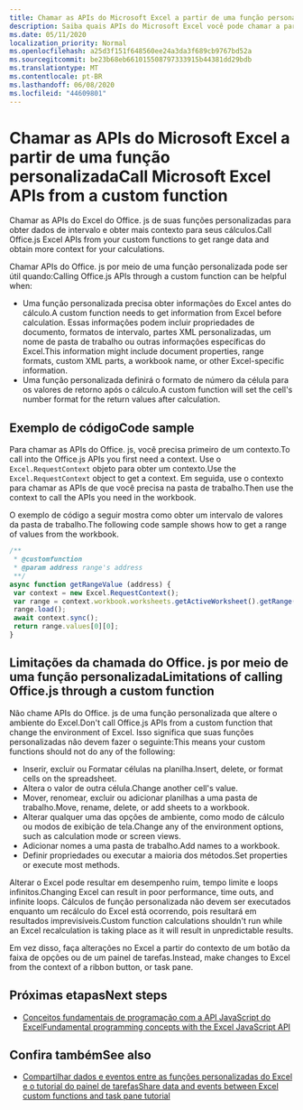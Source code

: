 ```yaml
---
title: Chamar as APIs do Microsoft Excel a partir de uma função personalizada
description: Saiba quais APIs do Microsoft Excel você pode chamar a partir de sua função personalizada.
ms.date: 05/11/2020
localization_priority: Normal
ms.openlocfilehash: a25d3f151f648560ee24a3da3f689cb9767bd52a
ms.sourcegitcommit: be23b68eb661015508797333915b44381dd29bdb
ms.translationtype: MT
ms.contentlocale: pt-BR
ms.lasthandoff: 06/08/2020
ms.locfileid: "44609801"
---
```

# <a name="call-microsoft-excel-apis-from-a-custom-function"></a><span data-ttu-id="1f5ec-103">Chamar as APIs do Microsoft Excel a partir de uma função personalizada</span><span class="sxs-lookup"><span data-stu-id="1f5ec-103">Call Microsoft Excel APIs from a custom function</span></span>

<span data-ttu-id="1f5ec-104">Chamar as APIs do Excel do Office. js de suas funções personalizadas para obter dados de intervalo e obter mais contexto para seus cálculos.</span><span class="sxs-lookup"><span data-stu-id="1f5ec-104">Call Office.js Excel APIs from your custom functions to get range data and obtain more context for your calculations.</span></span>

<span data-ttu-id="1f5ec-105">Chamar APIs do Office. js por meio de uma função personalizada pode ser útil quando:</span><span class="sxs-lookup"><span data-stu-id="1f5ec-105">Calling Office.js APIs through a custom function can be helpful when:</span></span>

- <span data-ttu-id="1f5ec-106">Uma função personalizada precisa obter informações do Excel antes do cálculo.</span><span class="sxs-lookup"><span data-stu-id="1f5ec-106">A custom function needs to get information from Excel before calculation.</span></span> <span data-ttu-id="1f5ec-107">Essas informações podem incluir propriedades de documento, formatos de intervalo, partes XML personalizadas, um nome de pasta de trabalho ou outras informações específicas do Excel.</span><span class="sxs-lookup"><span data-stu-id="1f5ec-107">This information might include document properties, range formats, custom XML parts, a workbook name, or other Excel-specific information.</span></span>
- <span data-ttu-id="1f5ec-108">Uma função personalizada definirá o formato de número da célula para os valores de retorno após o cálculo.</span><span class="sxs-lookup"><span data-stu-id="1f5ec-108">A custom function will set the cell's number format for the return values after calculation.</span></span>

## <a name="code-sample"></a><span data-ttu-id="1f5ec-109">Exemplo de código</span><span class="sxs-lookup"><span data-stu-id="1f5ec-109">Code sample</span></span>

<span data-ttu-id="1f5ec-110">Para chamar as APIs do Office. js, você precisa primeiro de um contexto.</span><span class="sxs-lookup"><span data-stu-id="1f5ec-110">To call into the Office.js APIs you first need a context.</span></span> <span data-ttu-id="1f5ec-111">Use o `Excel.RequestContext` objeto para obter um contexto.</span><span class="sxs-lookup"><span data-stu-id="1f5ec-111">Use the `Excel.RequestContext` object to get a context.</span></span> <span data-ttu-id="1f5ec-112">Em seguida, use o contexto para chamar as APIs de que você precisa na pasta de trabalho.</span><span class="sxs-lookup"><span data-stu-id="1f5ec-112">Then use the context to call the APIs you need in the workbook.</span></span>

<span data-ttu-id="1f5ec-113">O exemplo de código a seguir mostra como obter um intervalo de valores da pasta de trabalho.</span><span class="sxs-lookup"><span data-stu-id="1f5ec-113">The following code sample shows how to get a range of values from the workbook.</span></span>

```JavaScript
/**
 * @customfunction
 * @param address range's address
 **/
async function getRangeValue (address) {
 var context = new Excel.RequestContext();
 var range = context.workbook.worksheets.getActiveWorksheet().getRange(address);
 range.load();
 await context.sync();
 return range.values[0][0];
}
```

## <a name="limitations-of-calling-officejs-through-a-custom-function"></a><span data-ttu-id="1f5ec-114">Limitações da chamada do Office. js por meio de uma função personalizada</span><span class="sxs-lookup"><span data-stu-id="1f5ec-114">Limitations of calling Office.js through a custom function</span></span>

<span data-ttu-id="1f5ec-115">Não chame APIs do Office. js de uma função personalizada que altere o ambiente do Excel.</span><span class="sxs-lookup"><span data-stu-id="1f5ec-115">Don't call Office.js APIs from a custom function that change the environment of Excel.</span></span> <span data-ttu-id="1f5ec-116">Isso significa que suas funções personalizadas não devem fazer o seguinte:</span><span class="sxs-lookup"><span data-stu-id="1f5ec-116">This means your custom functions should not do any of the following:</span></span>

- <span data-ttu-id="1f5ec-117">Inserir, excluir ou Formatar células na planilha.</span><span class="sxs-lookup"><span data-stu-id="1f5ec-117">Insert, delete, or format cells on the spreadsheet.</span></span>
- <span data-ttu-id="1f5ec-118">Altera o valor de outra célula.</span><span class="sxs-lookup"><span data-stu-id="1f5ec-118">Change another cell's value.</span></span>
- <span data-ttu-id="1f5ec-119">Mover, renomear, excluir ou adicionar planilhas a uma pasta de trabalho.</span><span class="sxs-lookup"><span data-stu-id="1f5ec-119">Move, rename, delete, or add sheets to a workbook.</span></span>
- <span data-ttu-id="1f5ec-120">Alterar qualquer uma das opções de ambiente, como modo de cálculo ou modos de exibição de tela.</span><span class="sxs-lookup"><span data-stu-id="1f5ec-120">Change any of the environment options, such as calculation mode or screen views.</span></span>
- <span data-ttu-id="1f5ec-121">Adicionar nomes a uma pasta de trabalho.</span><span class="sxs-lookup"><span data-stu-id="1f5ec-121">Add names to a workbook.</span></span>
- <span data-ttu-id="1f5ec-122">Definir propriedades ou executar a maioria dos métodos.</span><span class="sxs-lookup"><span data-stu-id="1f5ec-122">Set properties or execute most methods.</span></span>

<span data-ttu-id="1f5ec-123">Alterar o Excel pode resultar em desempenho ruim, tempo limite e loops infinitos.</span><span class="sxs-lookup"><span data-stu-id="1f5ec-123">Changing Excel can result in poor performance, time outs, and infinite loops.</span></span> <span data-ttu-id="1f5ec-124">Cálculos de função personalizada não devem ser executados enquanto um recálculo do Excel está ocorrendo, pois resultará em resultados imprevisíveis.</span><span class="sxs-lookup"><span data-stu-id="1f5ec-124">Custom function calculations shouldn't run while an Excel recalculation is taking place as it will result in unpredictable results.</span></span>

<span data-ttu-id="1f5ec-125">Em vez disso, faça alterações no Excel a partir do contexto de um botão da faixa de opções ou de um painel de tarefas.</span><span class="sxs-lookup"><span data-stu-id="1f5ec-125">Instead, make changes to Excel from the context of a ribbon button, or task pane.</span></span>

## <a name="next-steps"></a><span data-ttu-id="1f5ec-126">Próximas etapas</span><span class="sxs-lookup"><span data-stu-id="1f5ec-126">Next steps</span></span>

- [<span data-ttu-id="1f5ec-127">Conceitos fundamentais de programação com a API JavaScript do Excel</span><span class="sxs-lookup"><span data-stu-id="1f5ec-127">Fundamental programming concepts with the Excel JavaScript API</span></span>](../reference/overview/excel-add-ins-reference-overview.md)

## <a name="see-also"></a><span data-ttu-id="1f5ec-128">Confira também</span><span class="sxs-lookup"><span data-stu-id="1f5ec-128">See also</span></span>

- [<span data-ttu-id="1f5ec-129">Compartilhar dados e eventos entre as funções personalizadas do Excel e o tutorial do painel de tarefas</span><span class="sxs-lookup"><span data-stu-id="1f5ec-129">Share data and events between Excel custom functions and task pane tutorial</span></span>](../tutorials/share-data-and-events-between-custom-functions-and-the-task-pane-tutorial.md)
